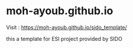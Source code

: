 # moh-ayoub.github.io

Visit : https://moh-ayoub.github.io/sido_template/

this a template for ESI project provided by SIDO
